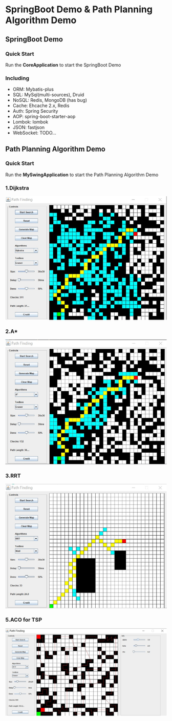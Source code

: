 # SpringBoot Demo & Path Planning Algorithm Demo
## SpringBoot Demo
### Quick Start
Run the **CoreApplication** to start the SpringBoot Demo

### Including
* ORM: Mybatis-plus
* SQL: MySql(multi-sources), Druid
* NoSQL: Redis, MongoDB (has bug)
* Cache: Ehcache 2.x, Redis
* Auth: Spring Security
* AOP: spring-boot-starter-aop
* Lombok: lombok
* JSON: fastjson
* WebSocket: TODO...

## Path Planning Algorithm Demo
### Quick Start
Run the **MySwingApplication** to start the Path Planning Algorithm Demo
### 1.Dijkstra
![Dijkstra Example](src/main/resources/assets/Dijkstra_Example.jpg)
### 2.A*
![A* Example](src/main/resources/assets/A_Star_Example.jpg)
### 3.RRT
![RRT Example](src/main/resources/assets/RRT_Example.jpg)

### 5.ACO for TSP
![RRT Example](src/main/resources/assets/ACO_TSP_Example.jpg)

